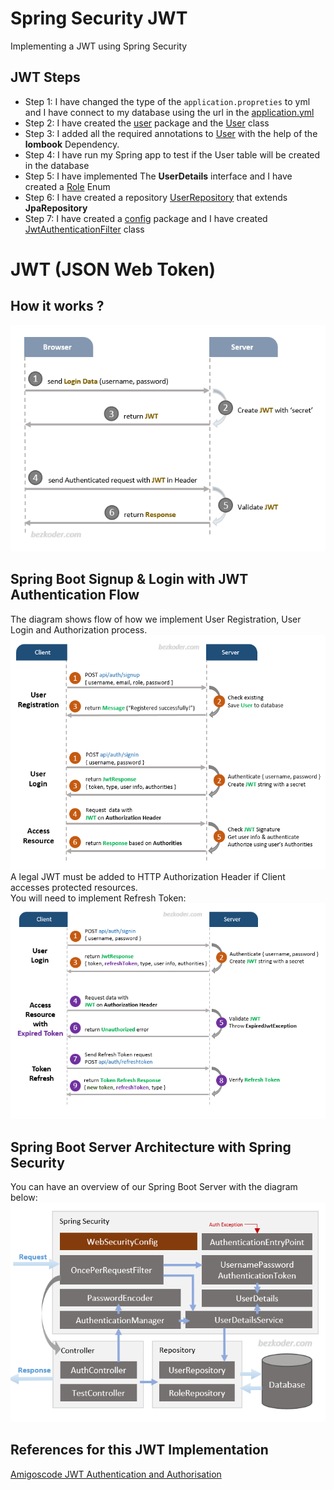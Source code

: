 # Spring Security JWT
Implementing a JWT using Spring Security
## JWT Steps
- Step 1: I have changed the type of the `application.propreties` to yml and I have connect to my database using the url in the [application.yml](src/main/resources/application.yml)
- Step 2: I have created the [user](src/main/java/com/springsecurityjwt/user) package and the [User](src/main/java/com/springsecurityjwt/user/User.java) class
- Step 3: I added all the required annotations to [User](src/main/java/com/springsecurityjwt/user/User.java) with the help of the **lombook** Dependency.
- Step 4: I have run my Spring app to test if the User table will be created in the database
- Step 5: I have implemented The **UserDetails** interface and I have created a [Role](src/main/java/com/springsecurityjwt/user/Role.java) Enum
- Step 6: I have created a repository [UserRepository](src/main/java/com/springsecurityjwt/user/UserRepository.java) that extends **JpaRepository**
- Step 7: I have created a [config](src/main/java/com/springsecurityjwt/config) package and I have created [JwtAuthenticationFilter](src/main/java/com/springsecurityjwt/config/JwtAuthenticationFilter.java) class

# JWT (JSON Web Token)
## How it works ?
![JWT process](readme_images/Jwt.png "JWT Process")
## Spring Boot Signup & Login with JWT Authentication Flow
The diagram shows flow of how we implement User Registration, User Login and Authorization process.<br>
![Spring Boot login & signup](readme_images/jwt-flow-1.png "JWT login and Signup")<br>
A legal JWT must be added to HTTP Authorization Header if Client accesses protected resources.<br>
You will need to implement Refresh Token:<br>
![Spring Boot login & signup](readme_images/jwt-flow-2.png "JWT login and Signup")
## Spring Boot Server Architecture with Spring Security
You can have an overview of our Spring Boot Server with the diagram below:<br>
![Spring Boot Server with Spring Security](readme_images/springboot_springsecurity.png "Spring Boot Server with Spring Security")
## References for this JWT Implementation
[Amigoscode JWT Authentication and Authorisation](https://youtu.be/KxqlJblhzfI?si=lVoDYf_5_kJFGBi9)

